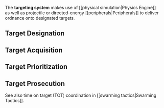The **targeting system** makes use of [[physical simulation|Physics Engine]]
as well as projectile or directed-energy [[peripherals|Peripherals]] to
deliver ordnance onto designated targets.

Target Designation
------------------

Target Acquisition
------------------

Target Prioritization
---------------------

Target Prosecution
------------------

See also time on target (TOT) coordination in [[swarming tactics|Swarming
Tactics]].
